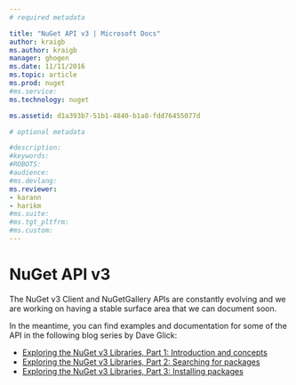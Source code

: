```yaml
---
# required metadata 

title: "NuGet API v3 | Microsoft Docs"
author: kraigb
ms.author: kraigb
manager: ghogen
ms.date: 11/11/2016
ms.topic: article
ms.prod: nuget
#ms.service:
ms.technology: nuget

ms.assetid: d1a393b7-51b1-4840-b1a8-fdd76455077d

# optional metadata

#description:
#keywords:
#ROBOTS:
#audience:
#ms.devlang:
ms.reviewer: 
- karann
- harikm
#ms.suite: 
#ms.tgt_pltfrm:
#ms.custom:
---
```




# NuGet API v3

The NuGet v3 Client and NuGetGallery APIs are constantly evolving and we are working on having a stable surface area that we can document soon. 

In the meantime, you can find examples and documentation for some of the API in the following blog series by Dave Glick:

- [Exploring the NuGet v3 Libraries, Part 1: Introduction and concepts](http://daveaglick.com/posts/exploring-the-nuget-v3-libraries-part-1)
- [Exploring the NuGet v3 Libraries, Part 2: Searching for packages](http://daveaglick.com/posts/exploring-the-nuget-v3-libraries-part-2)
- [Exploring the NuGet v3 Libraries, Part 3: Installing packages](http://daveaglick.com/posts/exploring-the-nuget-v3-libraries-part-3)
